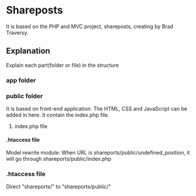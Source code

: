 # Shareposts
It is based on the PHP and MVC project, shareposts, creating by Brad Traversy.
## Explanation
Explain each part(folder or file) in the structure
### app folder
### public folder
It is based on front-end application. The HTML, CSS and JavaScript can be added in here. It contain the index.php file.
 1. index.php file

#### .htaccess file
Model rewrite module: When URL is shareports/public/undefined_position, it will go through shareports/public/index.php
### .htaccess file
Direct "shareports/" to "shareports/public/"
